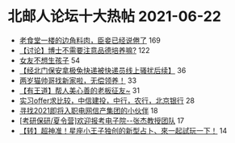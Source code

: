 # 北邮人论坛十大热帖 2021-06-22

- [老食堂一楼的边角料肉，臣妾已经说倦了](https://bbs.byr.cn/article/Food/514137) 169
- [【讨论】博士不需要注意品德培养嘛?](https://bbs.byr.cn/article/Talking/6282044) 122
- [女友不想生孩子](https://bbs.byr.cn/article/Feeling/3171894) 54
- [【经北门保安拿极兔快递被快递员线上骚扰后续】](https://bbs.byr.cn/article/Picture/3292332) 36
- [两岁猫帅哥找新家啦，无偿领养！](https://bbs.byr.cn/article/Pet/155851) 33
- [【有王道】帮人美心善的老板征友~](https://bbs.byr.cn/article/Friends/1997433) 31
- [实习offer求比较，中信建投，中行，农行，北京银行](https://bbs.byr.cn/article/WorkLife/1169302) 28
- [寻找2021即将入职电网信产集团的小伙伴](https://bbs.byr.cn/article/Job/2136736) 18
- [[考研保研/夏令营]欢迎报考电子院--张杰教授团队](https://bbs.byr.cn/article/AimGraduate/1207958) 17
- [【转】超神准！星座小王子独创的新型占卜、來一起試玩一下！](https://bbs.byr.cn/article/Constellations/326533) 14


